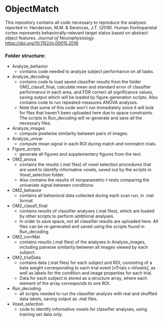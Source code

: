 # ObjectMatch

This repository contains all code necessary to reproduce the analyses reported in:
Henderson, M.M. & Serences, J.T. (2019). Human frontoparietal cortex represents behaviorally-relevant target status based on abstract object features. <em>Journal of Neurophysiology.</em> <https://doi.org/10.1152/jn.00015.2019>
### Folder structure:
+ Analyze_behavior 
  - contains code needed to analyze subject performance on all tasks.
+ Analyze_decoding 
  - contains code to load saved classifier results from the folder OM2_classif_final, calculate mean and standard error of classifier performance in each area, and FDR correct all significance values, saving output which will be loaded by figure-generation scripts. Also contains code to run repeated-measures ANOVA analyses. 
  - Note that some of this code won't run immediately since it will look for files that haven't been uploaded here due to space constraints. The scripts in Run_decoding will re-generate and save all the necessary files.
+ Analyze_images 
  - compute pixelwise similarity between pairs of images.
+ Analyze_univar 
  - compute mean signal in each ROI during match and nonmatch trials.
+ Figure_scripts 
  - generate all figures and supplementary figures from the text.
+ OM2_anova 
  - contains the results (.mat files) of voxel selection procedures that are used to identify informative voxels, saved out by the scripts in Voxel_selection folder. 
  - Also contains the results of nonparametric t-tests comparing the univariate signal between conditions.
+ OM2_behavior 
  - contains all behavioral data collected during each scan run, in .mat format
+ OM2_classif_final 
  - contains results of classifier analyses (.mat files), which are loaded by other scripts to perform additional analyses. 
  - In order to save space, not all classifier results are uploaded here. All files can be re-generated and saved using the scripts found in Run_decoding. 
+ OM2_corrMat 
  - contains results (.mat files) of the analyses in Analyze_images, including pairwise similarity between all images viewed by each subject.
+ OM2_trialData 
  - contains data (.mat files) for each subject and ROI, consisting of a beta weight corresponding to each trial event [nTrials x nVoxels], as well as labels for the condition and image properties for each trial. 
  - Data for each subject is stored as a structure array, where each element of the array corresponds to one ROI. 
+ Run_decoding 
  - all scripts needed to run the classifier analysis with real and shuffled data labels, saving output as .mat files.
+ Voxel_selection 
  - code to identify informative voxels for classifier analyses, using training set data only.





